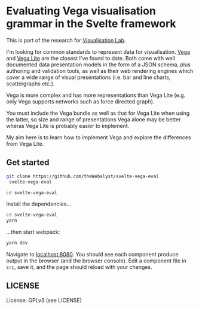 # Evaluating Vega visualisation grammar in the Svelte framework

This is part of the research for [Visualisation Lab](https://github.com/theWebalyst/visualisation-lab).

I'm looking for common standards to represent data for visualisation. [Vega](https://vega.github.io/vega/) and [Vega Lite](https://vega.github.io/vega-lite/) are
the closest I've found to date. Both come with well documented data presentation models in the form of 
a JSON schema, plus authoring and validation tools, as well as their web
rendering engines which cover a wide range of visual presentations (i.e. bar and line charts, scattergraphs etc.).

Vega is more complex and has more representations than Vega Lite (e.g. only Vega supports
networks such as force directed graph). 

You must include the Vega bundle as well as that for Vega Lite when using the latter,
so size and range of presentations Vega alone may be better wheras Vega Lite is probably
easier to implement.

My aim here is to learn how to implement Vega and explore the differences from Vega Lite.

## Get started

```bash
git clone https://github.com/theWebalyst/svelte-vega-eval
 svelte-vega-eval

cd svelte-vega-eval
```

Install the dependencies...

```bash
cd svelte-vega-eval
yarn
```

...then start webpack:

```bash
yarn dev
```

Navigate to [localhost:8080](http://localhost:8080). You should see each component produce output in the browser (and the browser console). Edit a component file in `src`, save it, and the page should reload with your changes.

## LICENSE

License: GPLv3 (see LICENSE)
